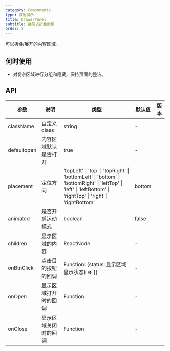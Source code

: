 ```yaml
---
category: Components
type: 数据展示
title: DrawerPanel
subtitle: 抽屉式折叠面板
order: 2
---
```


可以折叠/展开的内容区域。

## 何时使用

- 对复杂区域进行分组和隐藏，保持页面的整洁。

## API

| 参数 | 说明 | 类型 | 默认值 | 版本 |
| --- | --- | --- | --- | --- |
| className | 自定义 class | string | - |  |
| defaultopen | 内容区域默认是否打开 | true | - |  |
| placement | 定位方向 | 'topLeft' \| 'top' \| 'topRight' \| 'bottomLeft' \| 'bottom' \| 'bottomRight' \| 'leftTop' \| 'left' \| 'leftBottom' \| 'rightTop' \| 'right' \| 'rightBottom' | bottom |  |
| animated | 是否开启运动模式 | boolean | false |  |
| children | 显示区域的内容 | ReactNode | - |  |
| onBtnClick | 点击目的按钮的回调 | Function: (status: 显示区域显示状态) => {} | - |  |
| onOpen | 显示区域打开时的回调 | Function | - |  |
| onClose | 显示区域关闭时的回调 | Function | - |  |
